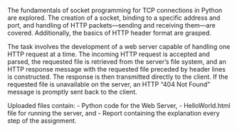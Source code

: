 The fundamentals of socket programming for TCP connections in Python are explored. The creation of a socket,
binding to a specific address and port, and handling of HTTP packets—sending and receiving them—are covered.
Additionally, the basics of HTTP header format are grasped.

The task involves the development of a web server capable of handling one HTTP request at a time. The incoming HTTP 
request is accepted and parsed, the requested file is retrieved from the server’s file system, and an HTTP response 
message with the requested file preceded by header lines is constructed. The response is then transmitted directly to
the client. If the requested file is unavailable on the server, an HTTP “404 Not Found” message is promptly sent back
to the client.

Uploaded files contain:
    - Python code for the Web Server,
    - HelloWorld.html file for running the server, and
    - Report containing the explanation every step of the assignment.
